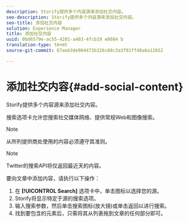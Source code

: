 ```yaml
---
description: Storify提供多个内容源来添加社交内容。
seo-description: Storify提供多个内容源来添加社交内容。
seo-title: 添加社交内容
solution: Experience Manager
title: 添加社交内容
uuid: 0bd6579e-ac55-4201-a403-4fcb19 e8684 b
translation-type: tm+mt
source-git-commit: 67aeb3de964473b326c88c3a3f81ff48a6a12652

---
```



# 添加社交内容{#add-social-content}

Storify提供多个内容源来添加社交内容。

搜索选项卡允许您搜索社交媒体网络、提供常规Web和图像搜索。

>[!NOTE]
>
>从所列提供商处使用的内容必须遵守其准则。

>[!NOTE]
>
>Twitter的搜索API将仅返回最近天的内容。

要向文章中添加内容，请执行以下操作：

1. 在 **[!UICONTROL Search]** 选项卡中，单击图标以选择您的源。
1. Storify将显示特定于源的搜索选项。
1. 输入搜索参数，然后单击搜索图标(放大镜)或单击返回以进行搜索。
1. 找到要包含的元素后，只需将其从列表拖到文章的任何部分即可。
